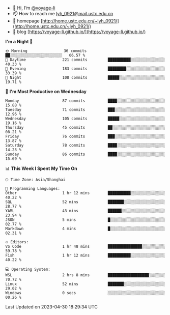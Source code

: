 - 👋 Hi, I’m [@voyage-li](https://github.com/voyage-li/)
- 📫 How to reach me [lyh_0921@mail.ustc.edu.cn](mailto:lyh_0921@mail.ustc.edu.cn)
- 👯 homepage [http://home.ustc.edu.cn/~lyh_0921/](http://home.ustc.edu.cn/~lyh_0921/)
- 🥤 blog [https://voyage-li.github.io/](https://voyage-li.github.io/)

<!--START_SECTION:waka-->
**I'm a Night 🦉** 

```text
🌞 Morning                36 commits          ██░░░░░░░░░░░░░░░░░░░░░░░   06.57 % 
🌆 Daytime                221 commits         ██████████░░░░░░░░░░░░░░░   40.33 % 
🌃 Evening                183 commits         ████████░░░░░░░░░░░░░░░░░   33.39 % 
🌙 Night                  108 commits         █████░░░░░░░░░░░░░░░░░░░░   19.71 % 
```
📅 **I'm Most Productive on Wednesday** 

```text
Monday                   87 commits          ████░░░░░░░░░░░░░░░░░░░░░   15.88 % 
Tuesday                  71 commits          ███░░░░░░░░░░░░░░░░░░░░░░   12.96 % 
Wednesday                105 commits         █████░░░░░░░░░░░░░░░░░░░░   19.16 % 
Thursday                 45 commits          ██░░░░░░░░░░░░░░░░░░░░░░░   08.21 % 
Friday                   76 commits          ███░░░░░░░░░░░░░░░░░░░░░░   13.87 % 
Saturday                 78 commits          ████░░░░░░░░░░░░░░░░░░░░░   14.23 % 
Sunday                   86 commits          ████░░░░░░░░░░░░░░░░░░░░░   15.69 % 
```


📊 **This Week I Spent My Time On** 

```text
🕑︎ Time Zone: Asia/Shanghai

💬 Programming Languages: 
Other                    1 hr 12 mins        ██████████░░░░░░░░░░░░░░░   40.22 % 
SQL                      52 mins             ███████░░░░░░░░░░░░░░░░░░   28.77 % 
YAML                     43 mins             ██████░░░░░░░░░░░░░░░░░░░   23.94 % 
JSON                     5 mins              █░░░░░░░░░░░░░░░░░░░░░░░░   02.77 % 
Markdown                 4 mins              █░░░░░░░░░░░░░░░░░░░░░░░░   02.31 % 

🔥 Editors: 
VS Code                  1 hr 48 mins        ███████████████░░░░░░░░░░   59.78 % 
Fish                     1 hr 12 mins        ██████████░░░░░░░░░░░░░░░   40.22 % 

💻 Operating System: 
WSL                      2 hrs 8 mins        ██████████████████░░░░░░░   70.72 % 
Linux                    52 mins             ███████░░░░░░░░░░░░░░░░░░   29.02 % 
Windows                  0 secs              ░░░░░░░░░░░░░░░░░░░░░░░░░   00.26 % 
```


 Last Updated on 2023-04-30 18:29:34 UTC
<!--END_SECTION:waka-->